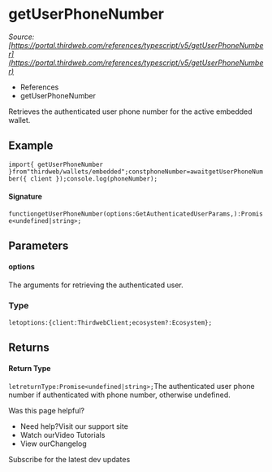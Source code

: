 # getUserPhoneNumber

*Source: [https://portal.thirdweb.com/references/typescript/v5/getUserPhoneNumber](https://portal.thirdweb.com/references/typescript/v5/getUserPhoneNumber)*

* References
* getUserPhoneNumber

Retrieves the authenticated user phone number for the active embedded wallet.

## Example

`import{ getUserPhoneNumber }from"thirdweb/wallets/embedded";constphoneNumber=awaitgetUserPhoneNumber({ client });console.log(phoneNumber);`
#### Signature

`functiongetUserPhoneNumber(options:GetAuthenticatedUserParams,):Promise<undefined|string>;`
## Parameters

#### options

The arguments for retrieving the authenticated user.

### Type

`letoptions:{client:ThirdwebClient;ecosystem?:Ecosystem};`
## Returns

#### Return Type

`letreturnType:Promise<undefined|string>;`The authenticated user phone number if authenticated with phone number, otherwise undefined.

Was this page helpful?

* Need help?Visit our support site
* Watch ourVideo Tutorials
* View ourChangelog

Subscribe for the latest dev updates

